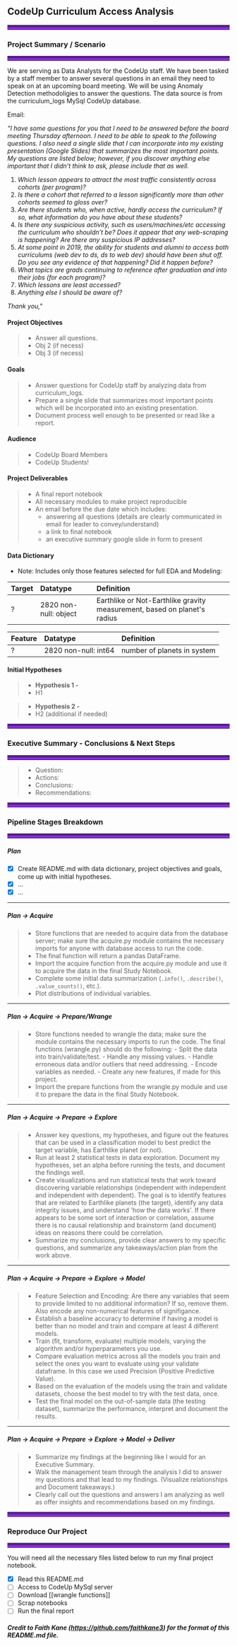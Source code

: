 ## CodeUp Curriculum Access Analysis

<hr style="border-top: 10px groove blueviolet; margin-top: 1px; margin-bottom: 1px"></hr>

### Project Summary / Scenario
<hr style="border-top: 10px groove blueviolet; margin-top: 1px; margin-bottom: 1px"></hr>

We are serving as Data Analysts for the CodeUp staff. We have been tasked by a staff member to answer several questions in an email they need to speak on at an upcoming board meeting. We will be using Anomaly Detection methodoligies to answer the questions. The data source is from the curriculum_logs MySql CodeUp database.

Email:

*"I have some questions for you that I need to be answered before the board meeting Thursday afternoon. I need to be able to speak to the following questions. I also need a single slide that I can incorporate into my existing presentation (Google Slides) that summarizes the most important points. My questions are listed below; however, if you discover anything else important that I didn’t think to ask, please include that as well.*

1. *Which lesson appears to attract the most traffic consistently across cohorts (per program)?*
2. *Is there a cohort that referred to a lesson significantly more than other cohorts seemed to gloss over?*
3. *Are there students who, when active, hardly access the curriculum? If so, what information do you have about these students?*
4. *Is there any suspicious activity, such as users/machines/etc accessing the curriculum who shouldn’t be? Does it appear that any web-scraping is happening? Are there any suspicious IP addresses?*
5. *At some point in 2019, the ability for students and alumni to access both curriculums (web dev to ds, ds to web dev) should have been shut off. Do you see any evidence of that happening? Did it happen before?*
6. *What topics are grads continuing to reference after graduation and into their jobs (for each program)?*
7. *Which lessons are least accessed?*
8. *Anything else I should be aware of?*


*Thank you,"*

#### Project Objectives
> - Answer all questions.
> - Obj 2 (if necess)
> - Obj 3 (if necess)

#### Goals
> - Answer questions for CodeUp staff by analyzing data from curriculum_logs.
> - Prepare a single slide that summarizes most important points which will be incorporated into an existing presentation.
> - Document process well enough to be presented or read like a report.

#### Audience
> - CodeUp Board Members
> - CodeUp Students!

#### Project Deliverables
> - A final report notebook 
> - All necessary modules to make project reproducible
> - An email before the due date which includes:
>    - answering all questions (details are clearly communicated in email for leader to convey/understand)
>    - a link to final notebook
>    - an executive summary google slide in form to present


#### Data Dictionary
- Note: Includes only those features selected for full EDA and Modeling:

|Target|Datatype|Definition|
|:-------|:--------|:----------|
| ? | 2820 non-null: object | Earthlike or Not-Earthlike gravity measurement, based on planet's radius |

|Feature|Datatype|Definition|
|:-------|:--------|:----------|
| ?      | 2820 non-null: int64 | number of planets in system |



#### Initial Hypotheses

> - **Hypothesis 1 -**
> - H1

> - **Hypothesis 2 -** 
> - H2 (additional if needed)

<hr style="border-top: 10px groove blueviolet; margin-top: 1px; margin-bottom: 1px"></hr>

### Executive Summary - Conclusions & Next Steps
<hr style="border-top: 10px groove blueviolet; margin-top: 1px; margin-bottom: 1px"></hr>

> - Question: 
> - Actions: 
> - Conclusions:  
> - Recommendations: 

<hr style="border-top: 10px groove blueviolet; margin-top: 1px; margin-bottom: 1px"></hr>

### Pipeline Stages Breakdown

<hr style="border-top: 10px groove blueviolet; margin-top: 1px; margin-bottom: 1px"></hr>

##### Plan
- [x] Create README.md with data dictionary, project objectives and goals, come up with initial hypotheses.
- [x] ...
- [x] ...

___

##### Plan -> Acquire
> - Store functions that are needed to acquire data from the database server; make sure the acquire.py module contains the necessary imports for anyone with database access to run the code.
> - The final function will return a pandas DataFrame.
> - Import the acquire function from the acquire.py module and use it to acquire the data in the final Study Notebook.
> - Complete some initial data summarization (`.info()`, `.describe()`, `.value_counts()`, etc.).
> - Plot distributions of individual variables.
___

##### Plan -> Acquire -> Prepare/Wrange
> - Store functions needed to wrangle the data; make sure the module contains the necessary imports to run the code. The final functions (wrangle.py) should do the following:
    - Split the data into train/validate/test.
    - Handle any missing values.
    - Handle erroneous data and/or outliers that need addressing.
    - Encode variables as needed.
    - Create any new features, if made for this project.
> - Import the prepare functions from the wrangle.py module and use it to prepare the data in the final Study Notebook.
___

##### Plan -> Acquire -> Prepare -> Explore
> - Answer key questions, my hypotheses, and figure out the features that can be used in a classification model to best predict the target variable, has Earthlike planet (or not). 
> - Run at least 2 statistical tests in data exploration. Document my hypotheses, set an alpha before running the tests, and document the findings well.
> - Create visualizations and run statistical tests that work toward discovering variable relationships (independent with independent and independent with dependent). The goal is to identify features that are related to Earthlike planets (the target), identify any data integrity issues, and understand 'how the data works'. If there appears to be some sort of interaction or correlation, assume there is no causal relationship and brainstorm (and document) ideas on reasons there could be correlation.
> - Summarize my conclusions, provide clear answers to my specific questions, and summarize any takeaways/action plan from the work above.
___

##### Plan -> Acquire -> Prepare -> Explore -> Model
> - Feature Selection and Encoding: Are there any variables that seem to provide limited to no additional information? If so, remove them.  Also encode any non-numerical features of signifigance.
> - Establish a baseline accuracy to determine if having a model is better than no model and train and compare at least 4 different models.
> - Train (fit, transform, evaluate) multiple models, varying the algorithm and/or hyperparameters you use.
> - Compare evaluation metrics across all the models you train and select the ones you want to evaluate using your validate dataframe.  In this case we used Precision (Positive Predictive Value).
> - Based on the evaluation of the models using the train and validate datasets, choose the best model to try with the test data, once.
> - Test the final model on the out-of-sample data (the testing dataset), summarize the performance, interpret and document the results.
___

##### Plan -> Acquire -> Prepare -> Explore -> Model -> Deliver
> - Summarize my findings at the beginning like I would for an Executive Summary.
> - Walk the management team through the analysis I did to answer my questions and that lead to my findings. (Visualize relationships and Document takeaways.) 
> - Clearly call out the questions and answers I am analyzing as well as offer insights and recommendations based on my findings.

<hr style="border-top: 10px groove blueviolet; margin-top: 1px; margin-bottom: 1px"></hr>

### Reproduce Our Project

<hr style="border-top: 10px groove blueviolet; margin-top: 1px; margin-bottom: 1px"></hr>

You will need all the necessary files listed below to run my final project notebook. 
- [x] Read this README.md
- [ ] Access to CodeUp MySql server
- [ ] Download [[wrangle functions]]
- [ ] Scrap notebooks
- [ ] Run the final report

##### Credit to Faith Kane (https://github.com/faithkane3) for the format of this README.md file.